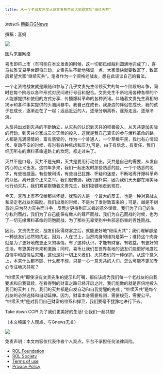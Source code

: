 ```yaml
---
title: 从一个老战友角度认识文贵先生谈大家致富后“继续灭共”
---
```

`澳喜农场` [轉載自GNews](https://gnews.org/zh-hans/1634210/)

撰稿：喜妈

![](https://assets.gnews.org/wp-content/uploads/2021/11/Picture2.png)

图片来自网络

喜币即将上市（有可能在本文发表的时候，这一切都已经胜利圆满地完成了），喜马拉雅交易平台即将启动。文贵先生不断地强调一点，大家很快就要致富了，致富后希望大家“继续灭共”。笔者作为一个资格老战友，想在此谈谈自己的看法。

一个老资格战友就是跟随和参与了几乎文贵先生带领灭共的每一个阶段的斗争，同时在每个阶段以各种形式对民间进行号召和配合。文贵先生不断地用各种各样的个人能够提供和使用的方式分享、传播爆料革命的各种资讯。伴随着文贵先生真相的揭示和各种事实提供的头脑风暴中，我自己在成长，我身边的伴侣在成长，我的孩子在成长，逐渐走在了一起；远远近近的人，逐渐分崩离析，逐渐走远、逐渐冷淡。

从反共出发到灭共的不断确立，从灭共的认识到灭共的积极投入，从灭共更加实际的行动，到灭共全家成员全天候的投入，这就是我自己真实的参与爆料革命的路。人都是充满感情的，富有感受的，作为一个普通人，一个草根平民，我也有心情起伏、变动不安的时候，有时有各种焦虑和压力,可是，由于有信念，有责任，我们经历所有的爆料革命道路上的坎坷，都走过来了。

灭共不是口号，灭共不是光鲜，灭共是要用行动付出，灭共是自己的需要，从发自内心的正义出发。这四年多来，我们一起出发时那些熟悉的脸，一个个熟悉的名字，有些被威逼，有些被利诱，有些自己犹豫、怀疑和迷惑，不断地离开爆料革命的队伍，离开这个正义之军。我们很普通，我们很朴实，因为我们天天都在用实际地行动灭共，我们紧紧跟随着文贵先生，我们稳健地走到现在。

今天，喜币上市不仅给那些怀疑、犹豫的人是一个最大的反击，也是一种对真战友和坚定老战友的鼓励。我们出发的时候，不是为了发财致富来的；可是，越是不刻意的,只为努力灭共而斗争，反而才更得到正义者的意外馈赠。我们为了自己的生存权利而战，我们为了自己能保有做人的尊严而战，我们为自己而战的时候，也为了一切无缘爆料革命的同胞而战，为了那些无辜受到中共邪恶伤害的百姓而战。

因此，文贵先生说，战友们获得财富之后，就能更好地“继续灭共”；我们理解那是一种战友们必然的约定。因为，人在世上，当然肉身的维持是第一；维持这个肉身就是为了更好地做更正义的事情。有了这种认识，才能有财富，有收益，有更好的生活，有更美好未来和激励；同时，喜币让我们在世界各地的战友们能更好地度过疫情中和疫情后灾难，这也是对一切正义者们、灭共者们的一种保护。从这个意义上，本来什么都不顾、什么都不想，只是一心一意灭共的人们，怎么可能不更加专心专注地灭共呢？

“继续灭共”即使没有文贵先生的提示和叮嘱，都应该成为我们每一个老战友的自我要求和自我延续。在看得到的财富之路已经开启之时，我们能做的就是百倍地投入我们的灭共工作。我们的灭共都是自发自动和自我觉醒的完成；“继续灭共”是每个战友的必然选择和自动延伸。因为，财富本身需要规则，需要规范，需要公平。 “继续灭共”是对我们自己财富的维系和捍卫，我们要毫不犹豫地进行下去。

Take down CCP! 为了我们更美好的生活!  让我们一起共勉!

（本文纯属个人观点，与Gnews无关）

![](https://assets.gnews.org/wp-content/uploads/2021/10/澳喜图标2-1.jpg)

 

免责声明：本文内容仅代表作者个人观点，平台不承担任何法律风险。

- [ROL Foundation](https://rolfoundation.org/)
- [ROL Society](https://rolsociety.org/)
- [Terms of use](https://gnews.org/terms-of-use-3/)
- [Privacy Policy](https://gnews.org/privacy-policy/)
